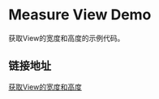 # Measure View Demo
获取View的宽度和高度的示例代码。

## 链接地址
[获取View的宽度和高度](http://www.jianshu.com/p/d18f0c96acb8)